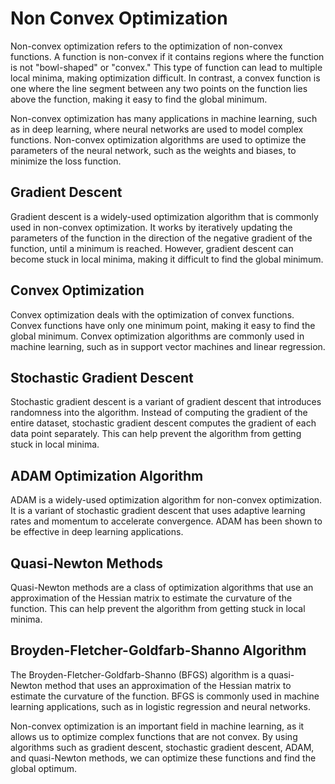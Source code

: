 # Non Convex Optimization

Non-convex optimization refers to the optimization of non-convex functions. A function is non-convex if it contains regions where the function is not "bowl-shaped" or "convex." This type of function can lead to multiple local minima, making optimization difficult. In contrast, a convex function is one where the line segment between any two points on the function lies above the function, making it easy to find the global minimum.

Non-convex optimization has many applications in machine learning, such as in deep learning, where neural networks are used to model complex functions. Non-convex optimization algorithms are used to optimize the parameters of the neural network, such as the weights and biases, to minimize the loss function. 

## Gradient Descent

Gradient descent is a widely-used optimization algorithm that is commonly used in non-convex optimization. It works by iteratively updating the parameters of the function in the direction of the negative gradient of the function, until a minimum is reached. However, gradient descent can become stuck in local minima, making it difficult to find the global minimum.

## Convex Optimization

Convex optimization deals with the optimization of convex functions. Convex functions have only one minimum point, making it easy to find the global minimum. Convex optimization algorithms are commonly used in machine learning, such as in support vector machines and linear regression.

## Stochastic Gradient Descent

Stochastic gradient descent is a variant of gradient descent that introduces randomness into the algorithm. Instead of computing the gradient of the entire dataset, stochastic gradient descent computes the gradient of each data point separately. This can help prevent the algorithm from getting stuck in local minima.

## ADAM Optimization Algorithm

ADAM is a widely-used optimization algorithm for non-convex optimization. It is a variant of stochastic gradient descent that uses adaptive learning rates and momentum to accelerate convergence. ADAM has been shown to be effective in deep learning applications.

## Quasi-Newton Methods

Quasi-Newton methods are a class of optimization algorithms that use an approximation of the Hessian matrix to estimate the curvature of the function. This can help prevent the algorithm from getting stuck in local minima.

## Broyden-Fletcher-Goldfarb-Shanno Algorithm

The Broyden-Fletcher-Goldfarb-Shanno (BFGS) algorithm is a quasi-Newton method that uses an approximation of the Hessian matrix to estimate the curvature of the function. BFGS is commonly used in machine learning applications, such as in logistic regression and neural networks.

Non-convex optimization is an important field in machine learning, as it allows us to optimize complex functions that are not convex. By using algorithms such as gradient descent, stochastic gradient descent, ADAM, and quasi-Newton methods, we can optimize these functions and find the global optimum.
